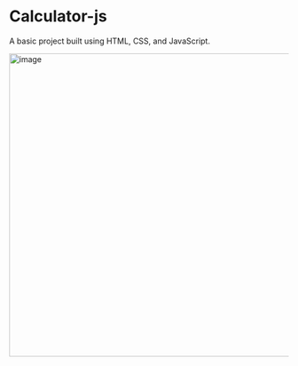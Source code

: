 # Calculator-js
A basic project built using HTML, CSS, and JavaScript.

<img width="516" height="546" alt="image" src="https://github.com/user-attachments/assets/6089b9a3-ab43-4dd0-900f-7224c3d625aa" />
